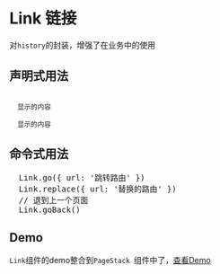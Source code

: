 # Link 链接

对<code>history</code>的封装，增强了在业务中的使用

## 声明式用法

<code>
  <Link to="跳转路由">显示的内容</Link>
</code>

<code>
  <Link to="替换的路由" replace>显示的内容</Link>
</code>

## 命令式用法

<pre>
  Link.go({ url: '跳转路由' })
  Link.replace({ url: '替换的路由' })
  // 退到上一个页面
  Link.goBack()
</pre>

## Demo

<code>Link</code>组件的demo整合到<code>PageStack </code>组件中了，[查看Demo](/#/component/pagestack)
